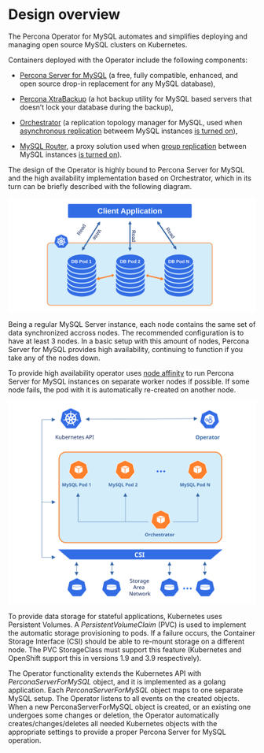 # Design overview

The Percona Operator for MySQL automates and simplifies deploying
and managing open source MySQL clusters on Kubernetes.

Containers deployed with the Operator include the following components:

* [Percona Server for MySQL](https://www.percona.com/doc/percona-server/LATEST/index.html) (a free, fully compatible, enhanced, and open source drop-in replacement for any MySQL database),

* [Percona XtraBackup](https://www.percona.com/doc/percona-xtrabackup/8.0/index.html) (a hot backup utility for MySQL based servers that doesn’t lock your database during the backup),

* [Orchestrator](https://github.com/openark/orchestrator) (a replication topology manager for MySQL, used when [asynchronous replication](https://dev.mysql.com/doc/refman/8.0/en/group-replication-primary-secondary-replication.html) betweem MySQL instances [is turned on](operator.md#mysql-clustertype)),

* [MySQL Router](https://dev.mysql.com/doc/mysql-router/8.0/en/), a proxy solution used when [group replication](https://dev.mysql.com/doc/refman/8.0/en/group-replication.html) between MySQL instances [is turned on](operator.md#mysql-clustertype)).

The design of the Operator is highly bound
to Percona Server for MySQL and the high availability implementation based on Orchestrator,
which in its turn can be briefly described with the following diagram.

![image](assets/images/replication.svg)

Being a regular MySQL Server instance, each node contains the same set
of data synchronized accross nodes. The recommended configuration is to
have at least 3 nodes. In a basic setup with this amount of nodes,
Percona Server for MySQL provides high availability, continuing to
function if you take any of the nodes down.

To provide high availability operator uses [node affinity](https://kubernetes.io/docs/concepts/configuration/assign-pod-node/#affinity-and-anti-affinity)
to run Percona Server for MySQL instances on separate worker nodes if possible. If
some node fails, the pod with it is automatically re-created on another node.

![image](assets/images/operator.svg)

To provide data storage for stateful applications, Kubernetes uses
Persistent Volumes. A *PersistentVolumeClaim* (PVC) is used to implement
the automatic storage provisioning to pods. If a failure occurs, the
Container Storage Interface (CSI) should be able to re-mount storage on
a different node. The PVC StorageClass must support this feature
(Kubernetes and OpenShift support this in versions 1.9 and 3.9
respectively).

The Operator functionality extends the Kubernetes API with
*PerconaServerForMySQL* object, and it is implemented as a golang
application. Each *PerconaServerForMySQL* object maps to one separate MySQL setup.
The Operator listens to all events on the created objects.
When a new PerconaServerForMySQL object is created, or an existing one undergoes
some changes or deletion, the Operator automatically
creates/changes/deletes all needed Kubernetes objects with the
appropriate settings to provide a proper Percona Server for MySQL operation.
